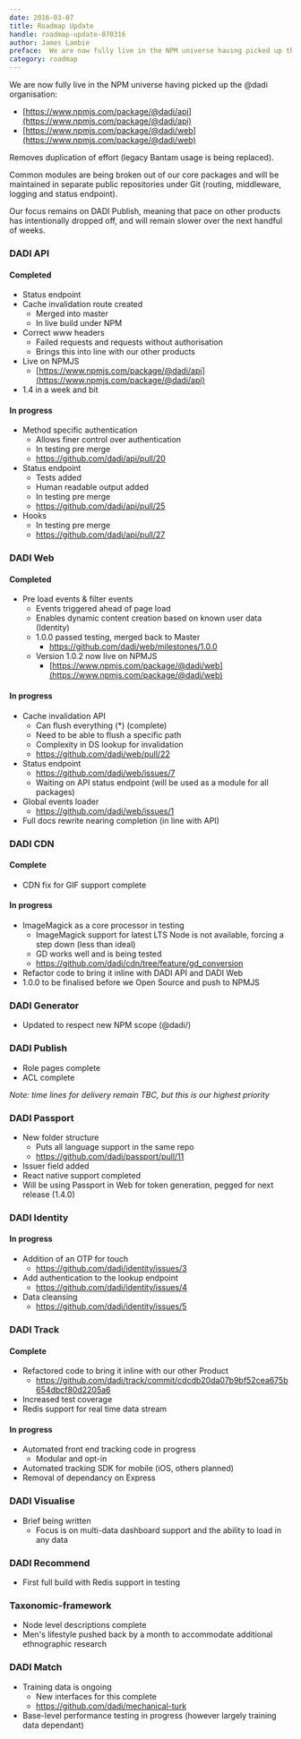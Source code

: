 ```yaml
---
date: 2016-03-07
title: Roadmap Update
handle: roadmap-update-070316
author: James Lambie
preface:  We are now fully live in the NPM universe having picked up the @dadi organisation.
category: roadmap
---
```


We are now fully live in the NPM universe having picked up the @dadi organisation:

* [https://www.npmjs.com/package/@dadi/api](https://www.npmjs.com/package/@dadi/api)
* [https://www.npmjs.com/package/@dadi/web](https://www.npmjs.com/package/@dadi/web)

Removes duplication of effort (legacy Bantam usage is being replaced).

Common modules are being broken out of our core packages and will be maintained in separate public repositories under Git (routing, middleware, logging and status endpoint).

Our focus remains on DADI Publish, meaning that pace on other products has intentionally dropped off, and will remain slower over the next handful of weeks.

### DADI API

#### Completed

* Status endpoint
* Cache invalidation route created
	* Merged into master
	* In live build under NPM
* Correct www headers
	* Failed requests and requests without authorisation
	* Brings this into line with our other products
* Live on NPMJS
	* [https://www.npmjs.com/package/@dadi/api](https://www.npmjs.com/package/@dadi/api)
* 1.4 in a week and bit

#### In progress

* Method specific authentication
	* Allows finer control over authentication
	* In testing pre merge
	* https://github.com/dadi/api/pull/20
* Status endpoint
	* Tests added
	* Human readable output added
	* In testing pre merge
	* https://github.com/dadi/api/pull/25
* Hooks
	* In testing pre merge
	* https://github.com/dadi/api/pull/27

### DADI Web

#### Completed

* Pre load events & filter events
	* Events triggered ahead of page load
	* Enables dynamic content creation based on known user data (Identity)
  * 1.0.0 passed testing, merged back to Master
	* https://github.com/dadi/web/milestones/1.0.0
  * Version 1.0.2 now live on NPMJS
	* [https://www.npmjs.com/package/@dadi/web](https://www.npmjs.com/package/@dadi/web)

#### In progress

* Cache invalidation API
	* Can flush everything (*) (complete)
 	* Need to be able to flush a specific path
	* Complexity in DS lookup for invalidation
	* https://github.com/dadi/web/pull/22
* Status endpoint
	* https://github.com/dadi/web/issues/7
	* Waiting on API status endpoint (will be used as a module for all packages)
* Global events loader
	* https://github.com/dadi/web/issues/1
* Full docs rewrite nearing completion (in line with API)

### DADI CDN

#### Complete

* CDN fix for GIF support complete

#### In progress

* ImageMagick as a core processor in testing
	* ImageMagick support for latest LTS Node is not available, forcing a step down (less than ideal)
	* GD works well and is being tested
	* https://github.com/dadi/cdn/tree/feature/gd_conversion
* Refactor code to bring it inline with DADI API and DADI Web
* 1.0.0 to be finalised before we Open Source and push to NPMJS

### DADI Generator

* Updated to respect new NPM scope (@dadi/)

### DADI Publish

* Role pages complete
* ACL complete

_Note: time lines for delivery remain TBC, but this is our highest priority_

### DADI Passport

* New folder structure
	* Puts all language support in the same repo
	* https://github.com/dadi/passport/pull/11
* Issuer field added
* React native support completed
* Will be using Passport in Web for token generation, pegged for next release (1.4.0)

### DADI Identity

#### In progress

* Addition of an OTP for touch
	* https://github.com/dadi/identity/issues/3
* Add authentication to the lookup endpoint
	* https://github.com/dadi/identity/issues/4
* Data cleansing
	* https://github.com/dadi/identity/issues/5

### DADI Track

#### Complete

* Refactored code to bring it inline with our other Product
	* https://github.com/dadi/track/commit/cdcdb20da07b9bf52cea675b654dbcf80d2205a6
* Increased test coverage
* Redis support for real time data stream

#### In progress

* Automated front end tracking code in progress
	* Modular and opt-in
* Automated tracking SDK for mobile (iOS, others planned)
* Removal of dependancy on Express

### DADI Visualise

* Brief being written
	* Focus is on multi-data dashboard support and the ability to load in any data

### DADI Recommend

* First full build with Redis support in testing

### Taxonomic-framework

* Node level descriptions complete
* Men's lifestyle pushed back by a month to accommodate additional ethnographic research

### DADI Match

* Training data is ongoing
	* New interfaces for this complete
	* https://github.com/dadi/mechanical-turk
* Base-level performance testing in progress (however largely training data dependant)
